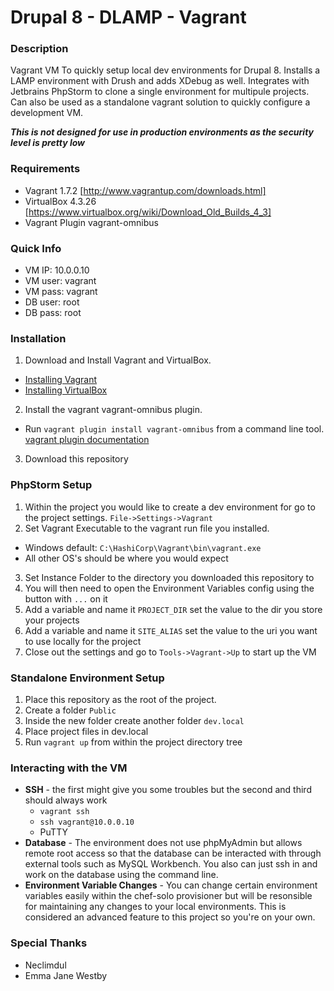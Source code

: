 # Drupal 8 - DLAMP - Vagrant

### Description
Vagrant VM To quickly setup local dev environments for Drupal 8. Installs a LAMP environment with Drush and adds XDebug as well. Integrates with Jetbrains PhpStorm to clone a single environment for multipule projects. Can also be used as a standalone vagrant solution to quickly configure a development VM.

***This is not designed for use in production environments as the security level is pretty low***

### Requirements
* Vagrant 1.7.2 [http://www.vagrantup.com/downloads.html]
* VirtualBox 4.3.26 [https://www.virtualbox.org/wiki/Download_Old_Builds_4_3]
* Vagrant Plugin vagrant-omnibus

### Quick Info
* VM IP: 10.0.0.10
* VM user: vagrant
* VM pass: vagrant
* DB user: root
* DB pass: root

### Installation
1. Download and Install Vagrant and VirtualBox.
  * [Installing Vagrant](https://docs.vagrantup.com/v2/installation/)
  * [Installing VirtualBox](https://www.virtualbox.org/manual/ch02.html)
2. Install the vagrant vagrant-omnibus plugin.
  * Run `vagrant plugin install vagrant-omnibus` from a command line tool. [vagrant plugin documentation](https://docs.vagrantup.com/v2/plugins/usage.html)
3. Download this repository

### PhpStorm Setup
1. Within the project you would like to create a dev environment for go to the project settings. `File->Settings->Vagrant`
2. Set Vagrant Executable to the vagrant run file you installed.
  * Windows default: `C:\HashiCorp\Vagrant\bin\vagrant.exe`
  * All other OS's should be where you would expect
3. Set Instance Folder to the directory you downloaded this repository to
4. You will then need to open the Environment Variables config using the button with `...` on it
5. Add a variable and name it `PROJECT_DIR` set the value to the dir you store your projects
6. Add a variable and name it `SITE_ALIAS` set the value to the uri you want to use locally for the project
7. Close out the settings and go to `Tools->Vagrant->Up` to start up the VM

### Standalone Environment Setup
1. Place this repository as the root of the project.
2. Create a folder `Public`
3. Inside the new folder create another folder `dev.local`
4. Place project files in dev.local
5. Run `vagrant up` from within the project directory tree

### Interacting with the VM
* **SSH** - the first might give you some troubles but the second and third should always work
  * `vagrant ssh`
  * `ssh vagrant@10.0.0.10`
  * PuTTY
* **Database** - The environment does not use phpMyAdmin but allows remote root access so that the database can be interacted with through external tools such as MySQL Workbench.  You also can just ssh in and work on the database using the command line.
* **Environment Variable Changes** - You can change certain environment variables easily within the chef-solo provisioner but will be resonsible for maintaining any changes to your local environments. This is considered an advanced feature to this project so you're on your own.

### Special Thanks
* Neclimdul
* Emma Jane Westby
